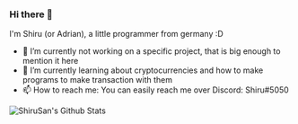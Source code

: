 ### Hi there 👋

I'm Shiru (or Adrian), a little programmer from germany :D
- 🔭 I’m currently not working on a specific project, that is big enough to mention it here
- 🌱 I’m currently learning about cryptocurrencies and how to make programs to make transaction with them
- 📫 How to reach me: You can easily reach me over Discord: Shiru#5050

![ShiruSan's Github Stats](https://github-readme-stats.vercel.app/api?username=ShiruSan&count_private=true&hide=issues&show_icons=true)
